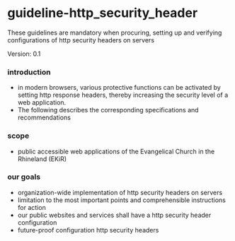 # guideline-http_security_header
These guidelines are mandatory when procuring, setting up and verifying configurations of http security headers on servers

Version: 0.1

### introduction
- in modern browsers, various protective functions can be activated by setting http response headers, thereby increasing the security level of a web application.
- The following describes the corresponding specifications and recommendations

### scope
- public accessible web applications of the Evangelical Church in the Rhineland (EKiR)

### our goals
- organization-wide implementation of http security headers on servers
- limitation to the most important points and comprehensible instructions for action
- our public websites and services shall have a http security header configuration
- future-proof configuration http security headers

